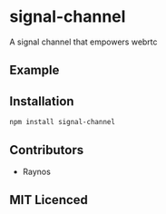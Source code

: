 # signal-channel

A signal channel that empowers webrtc

## Example

## Installation

`npm install signal-channel`

## Contributors

 - Raynos

## MIT Licenced